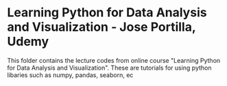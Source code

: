# Learning Python for Data Analysis and Visualization - Jose Portilla, Udemy

This folder contains the lecture codes from online course "Learning Python for Data Analysis and Visualization". These are tutorials for using python libaries such as numpy, pandas, seaborn, ec
